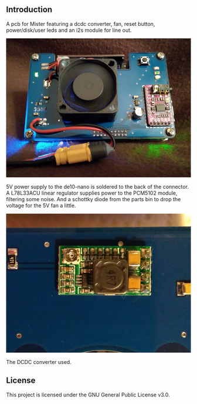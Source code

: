 ## Introduction
A pcb for Mister featuring a dcdc converter, fan, reset button, power/disk/user leds and an i2s module for line out.

![top](top.jpg?raw=true "top")

5V power supply to the de10-nano is soldered to the back of the connector.
A L78L33ACU linear regulator supplies power to the PCM5102 module, filtering some noise.
And a schottky diode from the parts bin to drop the voltage for the 5V fan a little.

![dcdc](dcdc.jpg?raw=true "dcdc")

The DCDC converter used.

## License
This project is licensed under the GNU General Public License v3.0.
